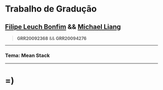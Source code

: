 Trabalho de Gradução
=======


[Filipe Leuch Bonfim](http://www.inf.ufpr.br/flb09/ "Filipe's page") && [Michael Liang](http://www.inf.ufpr.br/ml09/ "Michael's page")
-----
> **GRR20092368** && **GRR20094276**

----

### Tema: Mean Stack

----

# =)

